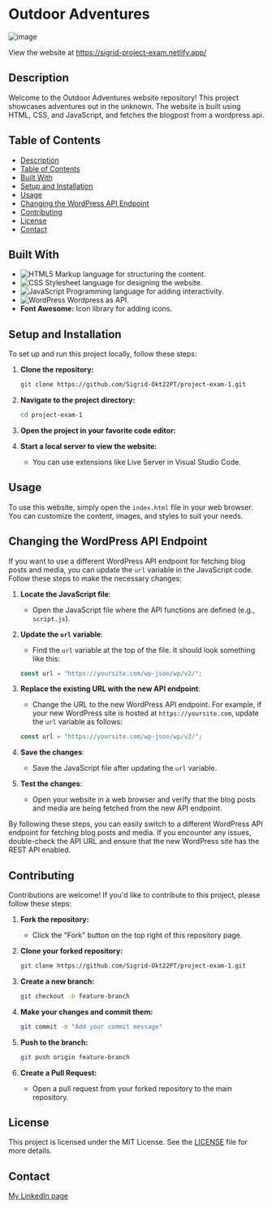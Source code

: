 # Outdoor Adventures
![image](https://sigrid-project-exam.netlify.app/assets/images/mainpage_screencapture.png)

View the website at https://sigrid-project-exam.netlify.app/

## Description

Welcome to the Outdoor Adventures website repository! This project showcases adventures out in the unknown. The website is built using HTML, CSS, and JavaScript, and fetches the blogpost from a wordpress api.

## Table of Contents

- [Description](#description)
- [Table of Contents](#table-of-contents)
- [Built With](#built-with)
- [Setup and Installation](#setup-and-installation)
- [Usage](#usage)
- [Changing the WordPress API Endpoint](#Changing-the-WordPress-API-Endpoint)
- [Contributing](#contributing)
- [License](#license)
- [Contact](#contact)


## Built With

- ![HTML5](https://img.shields.io/badge/html5-%23E34F26.svg?style=for-the-badge&logo=html5&logoColor=white) Markup language for structuring the content.
- ![CSS](https://img.shields.io/badge/css3-%231572B6.svg?style=for-the-badge&logo=css3&logoColor=white) Stylesheet language for designing the website.
- ![JavaScript](https://img.shields.io/badge/javascript-%23323330.svg?style=for-the-badge&logo=javascript&logoColor=%23F7DF1E) Programming language for adding interactivity.
- ![WordPress](https://img.shields.io/badge/WordPress-%23117AC9.svg?style=for-the-badge&logo=WordPress&logoColor=white) Wordpress as API.
- **Font Awesome:** Icon library for adding icons.


## Setup and Installation

To set up and run this project locally, follow these steps:

1. **Clone the repository:**
    ```sh
    git clone https://github.com/Sigrid-Okt22PT/project-exam-1.git
    ```

2. **Navigate to the project directory:**
    ```sh
    cd project-exam-1
    ```

3. **Open the project in your favorite code editor:**

4. **Start a local server to view the website:**
    - You can use extensions like Live Server in Visual Studio Code.

## Usage

To use this website, simply open the `index.html` file in your web browser. You can customize the content, images, and styles to suit your needs.

## Changing the WordPress API Endpoint

If you want to use a different WordPress API endpoint for fetching blog posts and media, you can update the `url` variable in the JavaScript code. Follow these steps to make the necessary changes:

1. **Locate the JavaScript file**:
    - Open the JavaScript file where the API functions are defined (e.g., `script.js`).

2. **Update the `url` variable**:
    - Find the `url` variable at the top of the file. It should look something like this:
    ```javascript
    const url = "https://yoursite.com/wp-json/wp/v2/";
    ```

3. **Replace the existing URL with the new API endpoint**:
    - Change the URL to the new WordPress API endpoint. For example, if your new WordPress site is hosted at `https://yoursite.com`, update the `url` variable as follows:
    ```javascript
    const url = "https://yoursite.com/wp-json/wp/v2/";
    ```

4. **Save the changes**:
    - Save the JavaScript file after updating the `url` variable.

5. **Test the changes**:
    - Open your website in a web browser and verify that the blog posts and media are being fetched from the new API endpoint.

By following these steps, you can easily switch to a different WordPress API endpoint for fetching blog posts and media. If you encounter any issues, double-check the API URL and ensure that the new WordPress site has the REST API enabled.


## Contributing

Contributions are welcome! If you'd like to contribute to this project, please follow these steps:

1. **Fork the repository:**
    - Click the "Fork" button on the top right of this repository page.

2. **Clone your forked repository:**
    ```sh
    git clone https://github.com/Sigrid-Okt22PT/project-exam-1.git
    ```

3. **Create a new branch:**
    ```sh
    git checkout -b feature-branch
    ```

4. **Make your changes and commit them:**
    ```sh
    git commit -m "Add your commit message"
    ```

5. **Push to the branch:**
    ```sh
    git push origin feature-branch
    ```

6. **Create a Pull Request:**
    - Open a pull request from your forked repository to the main repository.

## License

This project is licensed under the MIT License. See the [LICENSE](LICENSE) file for more details.

## Contact

[My LinkedIn page](https://www.linkedin.com/in/sigrid-johanne-husev%C3%A5g-132513a5/)

